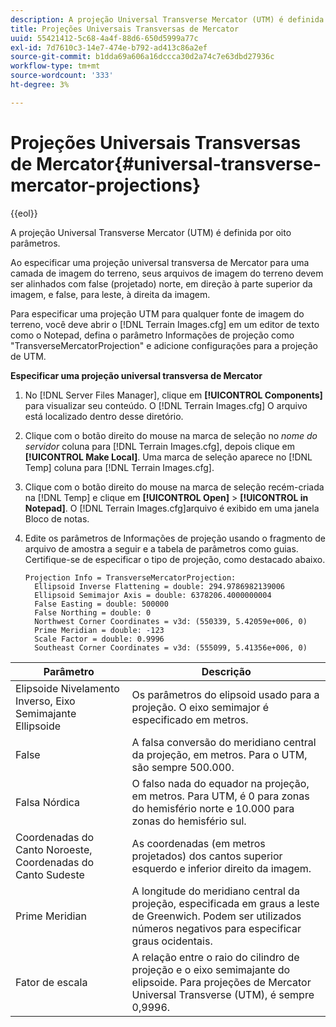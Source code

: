 ```yaml
---
description: A projeção Universal Transverse Mercator (UTM) é definida por oito parâmetros.
title: Projeções Universais Transversas de Mercator
uuid: 55421412-5c68-4a4f-88d6-650d5999a77c
exl-id: 7d7610c3-14e7-474e-b792-ad413c86a2ef
source-git-commit: b1dda69a606a16dccca30d2a74c7e63dbd27936c
workflow-type: tm+mt
source-wordcount: '333'
ht-degree: 3%

---
```


# Projeções Universais Transversas de Mercator{#universal-transverse-mercator-projections}

{{eol}}

A projeção Universal Transverse Mercator (UTM) é definida por oito parâmetros.

Ao especificar uma projeção universal transversa de Mercator para uma camada de imagem do terreno, seus arquivos de imagem do terreno devem ser alinhados com false (projetado) norte, em direção à parte superior da imagem, e false, para leste, à direita da imagem.

Para especificar uma projeção UTM para qualquer fonte de imagem do terreno, você deve abrir o [!DNL Terrain Images.cfg] em um editor de texto como o Notepad, defina o parâmetro Informações de projeção como &quot;TransverseMercatorProjection&quot; e adicione configurações para a projeção de UTM.

**Especificar uma projeção universal transversa de Mercator**

1. No [!DNL Server Files Manager], clique em **[!UICONTROL Components]** para visualizar seu conteúdo. O [!DNL Terrain Images.cfg] O arquivo está localizado dentro desse diretório.

1. Clique com o botão direito do mouse na marca de seleção no *nome do servidor* coluna para [!DNL Terrain Images.cfg], depois clique em **[!UICONTROL Make Local]**. Uma marca de seleção aparece no [!DNL Temp] coluna para [!DNL Terrain Images.cfg].

1. Clique com o botão direito do mouse na marca de seleção recém-criada na [!DNL Temp] e clique em **[!UICONTROL Open]** > **[!UICONTROL in Notepad]**. O [!DNL Terrain Images.cfg]arquivo é exibido em uma janela Bloco de notas.

1. Edite os parâmetros de Informações de projeção usando o fragmento de arquivo de amostra a seguir e a tabela de parâmetros como guias. Certifique-se de especificar o tipo de projeção, como destacado abaixo.

   ```
   Projection Info = TransverseMercatorProjection:
     Ellipsoid Inverse Flattening = double: 294.9786982139006
     Ellipsoid Semimajor Axis = double: 6378206.4000000004
     False Easting = double: 500000
     False Northing = double: 0
     Northwest Corner Coordinates = v3d: (550339, 5.42059e+006, 0)
     Prime Meridian = double: -123
     Scale Factor = double: 0.9996
     Southeast Corner Coordinates = v3d: (555099, 5.41356e+006, 0)
   ```

| Parâmetro | Descrição |
|---|---|
| Elipsoide Nivelamento Inverso, Eixo Semimajante Ellipsoide | Os parâmetros do elipsoid usado para a projeção. O eixo semimajor é especificado em metros. |
| False | A falsa conversão do meridiano central da projeção, em metros. Para o UTM, são sempre 500.000. |
| Falsa Nórdica | O falso nada do equador na projeção, em metros. Para UTM, é 0 para zonas do hemisfério norte e 10.000 para zonas do hemisfério sul. |
| Coordenadas do Canto Noroeste, Coordenadas do Canto Sudeste | As coordenadas (em metros projetados) dos cantos superior esquerdo e inferior direito da imagem. |
| Prime Meridian | A longitude do meridiano central da projeção, especificada em graus a leste de Greenwich. Podem ser utilizados números negativos para especificar graus ocidentais. |
| Fator de escala | A relação entre o raio do cilindro de projeção e o eixo semimajante do elipsoide. Para projeções de Mercator Universal Transverse (UTM), é sempre 0,9996. |
